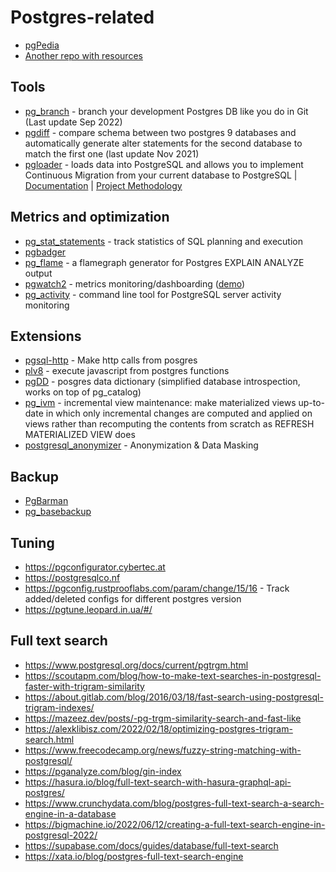 # Postgres-related 

- [pgPedia](https://pgpedia.info/)
- [Another repo with resources](https://gist.github.com/mjf/d885e3631c3eaa8a5a9ea62c5c20407c#file-postgres-md)

## Tools
- [pg_branch](https://github.com/01walid/pg_branch) - branch your development Postgres DB like you do in Git (Last update Sep 2022)
- [pgdiff](https://github.com/joncrlsn/pgdiff) - compare schema between two postgres 9 databases and automatically generate alter statements for the second database to match the first one (last update Nov 2021)
- [pgloader](https://pgloader.io/) - loads data into PostgreSQL and allows you to implement Continuous Migration from your current database to PostgreSQL | [Documentation](https://pgloader.readthedocs.io/en/latest/) | [Project Methodology](http://mysqltopgsql.com/project/)

## Metrics and optimization
- [pg_stat_statements](https://www.postgresql.org/docs/current/pgstatstatements.html) - track statistics of SQL planning and execution
- [pgbadger](https://github.com/darold/pgbadger)
- [pg_flame](https://github.com/mgartner/pg_flame) - 
a flamegraph generator for Postgres EXPLAIN ANALYZE output
- [pgwatch2](https://github.com/cybertec-postgresql/pgwatch2) - metrics monitoring/dashboarding ([demo](https://demo.pgwatch.com/d/health-check/health-check?orgId=1))
- [pg_activity](https://github.com/dalibo/pg_activity) - command line tool for PostgreSQL server activity monitoring

## Extensions
- [pgsql-http](https://github.com/pramsey/pgsql-http) - Make http calls from posgres
- [plv8](https://github.com/plv8/plv8) - execute javascript from postgres functions
- [pgDD](https://rustprooflabs.github.io/pgdd/intro.html) - posgres data dictionary (simplified database introspection, works on top of pg_catalog)
- [pg_ivm](https://github.com/sraoss/pg_ivm) - incremental view maintenance: make materialized views up-to-date in which only incremental changes are computed and applied on views rather than recomputing the contents from scratch as REFRESH MATERIALIZED VIEW does
- [postgresql_anonymizer](https://gitlab.com/dalibo/postgresql_anonymizer) - Anonymization & Data Masking

## Backup
- [PgBarman](https://pgbarman.org/)
- [pg_basebackup](https://www.postgresql.org/docs/current/app-pgbasebackup.html)

## Tuning
- https://pgconfigurator.cybertec.at
- https://postgresqlco.nf
- https://pgconfig.rustprooflabs.com/param/change/15/16 - Track added/deleted configs for different postgres version
- https://pgtune.leopard.in.ua/#/

## Full text search
- https://www.postgresql.org/docs/current/pgtrgm.html
- https://scoutapm.com/blog/how-to-make-text-searches-in-postgresql-faster-with-trigram-similarity
- https://about.gitlab.com/blog/2016/03/18/fast-search-using-postgresql-trigram-indexes/
- https://mazeez.dev/posts/-pg-trgm-similarity-search-and-fast-like
- https://alexklibisz.com/2022/02/18/optimizing-postgres-trigram-search.html
- https://www.freecodecamp.org/news/fuzzy-string-matching-with-postgresql/
- https://pganalyze.com/blog/gin-index
- https://hasura.io/blog/full-text-search-with-hasura-graphql-api-postgres/
- https://www.crunchydata.com/blog/postgres-full-text-search-a-search-engine-in-a-database
- https://bigmachine.io/2022/06/12/creating-a-full-text-search-engine-in-postgresql-2022/
- https://supabase.com/docs/guides/database/full-text-search
- https://xata.io/blog/postgres-full-text-search-engine
